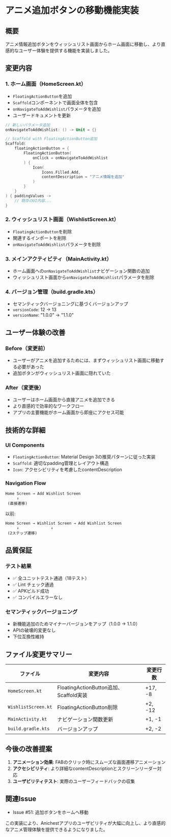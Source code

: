# アニメ追加ボタンの移動機能実装

## 概要
アニメ情報追加ボタンをウィッシュリスト画面からホーム画面に移動し、より直感的なユーザー体験を提供する機能を実装しました。

## 変更内容

### 1. ホーム画面（HomeScreen.kt）
- `FloatingActionButton`を追加
- `Scaffold`コンポーネントで画面全体を包含
- `onNavigateToAddWishlist`パラメータを追加
- ユーザードキュメントを更新

```kotlin
// 新しいパラメータ追加
onNavigateToAddWishlist: () -> Unit = {}

// Scaffold with FloatingActionButton追加
Scaffold(
    floatingActionButton = {
        FloatingActionButton(
            onClick = onNavigateToAddWishlist
        ) {
            Icon(
                Icons.Filled.Add,
                contentDescription = "アニメ情報を追加"
            )
        }
    }
) { paddingValues ->
    // 既存のUI内容...
}
```

### 2. ウィッシュリスト画面（WishlistScreen.kt）
- `FloatingActionButton`を削除
- 関連するインポートを削除
- `onNavigateToAddWishlist`パラメータを削除

### 3. メインアクティビティ（MainActivity.kt）
- ホーム画面への`onNavigateToAddWishlist`ナビゲーション関数の追加
- ウィッシュリスト画面から`onNavigateToAddWishlist`パラメータを削除

### 4. バージョン管理（build.gradle.kts）
- セマンティックバージョニングに基づくバージョンアップ
- `versionCode`: 12 → 13
- `versionName`: "1.0.0" → "1.1.0"

## ユーザー体験の改善

### Before（変更前）
- ユーザーがアニメを追加するためには、まずウィッシュリスト画面に移動する必要があった
- 追加ボタンがウィッシュリスト画面に隠れていた

### After（変更後）
- ユーザーはホーム画面から直接アニメを追加できる
- より直感的で効率的なワークフロー
- アプリの主要機能がホーム画面から即座にアクセス可能

## 技術的な詳細

### UI Components
- `FloatingActionButton`: Material Design 3の推奨パターンに従った実装
- `Scaffold`: 適切なpadding管理とレイアウト構造
- `Icon`: アクセシビリティを考慮したcontentDescription

### Navigation Flow
```
Home Screen → Add Wishlist Screen
     ↓
 (直接遷移)
```

以前:
```
Home Screen → Wishlist Screen → Add Wishlist Screen
     ↓              ↓
 (2ステップ遷移)
```

## 品質保証

### テスト結果
- ✅ 全ユニットテスト通過（18テスト）
- ✅ Lint チェック通過
- ✅ APKビルド成功
- ✅ コンパイルエラーなし

### セマンティックバージョニング
- 新機能追加のためマイナーバージョンをアップ（1.0.0 → 1.1.0）
- APIの破壊的変更なし
- 下位互換性維持

## ファイル変更サマリー

| ファイル | 変更内容 | 変更行数 |
|---------|---------|---------|
| `HomeScreen.kt` | FloatingActionButton追加、Scaffold実装 | +17, -8 |
| `WishlistScreen.kt` | FloatingActionButton削除 | +2, -12 |
| `MainActivity.kt` | ナビゲーション関数更新 | +1, -1 |
| `build.gradle.kts` | バージョンアップ | +2, -2 |

## 今後の改善提案

1. **アニメーション効果**: FABのクリック時にスムーズな画面遷移アニメーション
2. **アクセシビリティ**: より詳細なcontentDescriptionとスクリーンリーダー対応
3. **ユーザビリティテスト**: 実際のユーザーフィードバックの収集

## 関連Issue
- Issue #51: 追加ボタンをホームへ移動

この実装により、Anichestアプリのユーザビリティが大幅に向上し、より直感的なアニメ管理体験を提供できるようになりました。